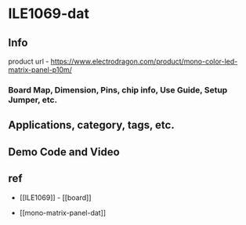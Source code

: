 
# ILE1069-dat

## Info

product url - https://www.electrodragon.com/product/mono-color-led-matrix-panel-p10m/

### Board Map, Dimension, Pins, chip info, Use Guide, Setup Jumper, etc.



## Applications, category, tags, etc. 

## Demo Code and Video

## ref 

- [[ILE1069]] - [[board]]

- [[mono-matrix-panel-dat]]
